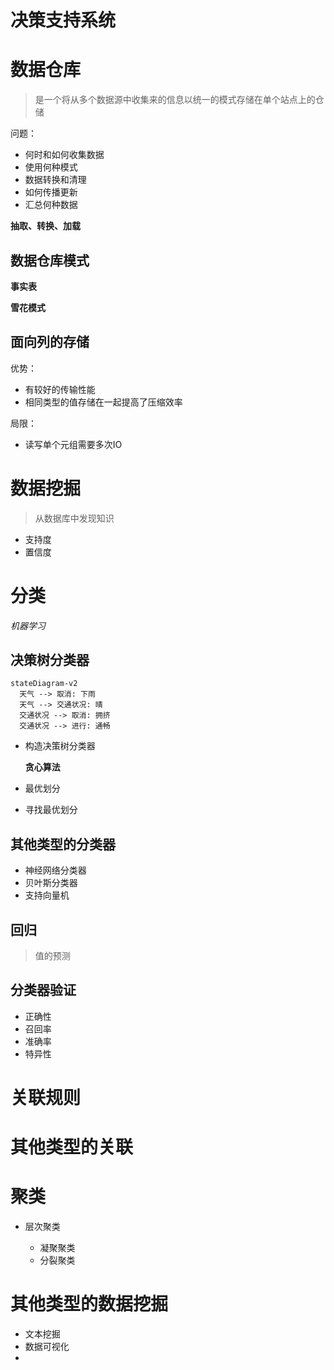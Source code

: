 # 决策支持系统

# 数据仓库

> 是一个将从多个数据源中收集来的信息以统一的模式存储在单个站点上的仓储

问题：

- 何时和如何收集数据
- 使用何种模式
- 数据转换和清理
- 如何传播更新
- 汇总何种数据

**抽取、转换、加载**

## 数据仓库模式

**事实表**

**雪花模式**

## 面向列的存储

优势：

- 有较好的传输性能
- 相同类型的值存储在一起提高了压缩效率

局限：

- 读写单个元组需要多次IO

# 数据挖掘

> 从数据库中发现知识

- 支持度
- 置信度

# 分类

_机器学习_

## 决策树分类器

```mermaid
stateDiagram-v2
  天气 --> 取消: 下雨
  天气 --> 交通状况: 晴
  交通状况 --> 取消: 拥挤
  交通状况 --> 进行: 通畅
```

- 构造决策树分类器

  **贪心算法**

- 最优划分

- 寻找最优划分

## 其他类型的分类器

- 神经网络分类器
- 贝叶斯分类器
- 支持向量机

## 回归

> 值的预测

## 分类器验证

- 正确性
- 召回率
- 准确率
- 特异性

# 关联规则

# 其他类型的关联

# 聚类

- 层次聚类

  - 凝聚聚类
  - 分裂聚类

# 其他类型的数据挖掘

- 文本挖掘
- 数据可视化
- 
